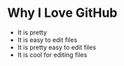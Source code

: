 # Why I Love GitHub

* It is pretty
* It is easy to edit files
* It is pretty easy to edit files
* It is cool for editing files